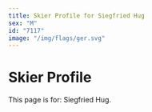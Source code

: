 ```yaml
---
title: Skier Profile for Siegfried Hug
sex: "M"
id: "7117"
image: "/img/flags/ger.svg" 
---
```


# Skier Profile

This page is for: Siegfried Hug.
    
